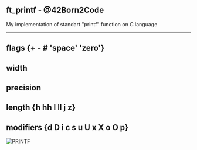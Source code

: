 ft_printf - @42Born2Code
--------------------------

My implementation of standart "printf" function on C language

-----------------------------------------------------------

flags {+ - # 'space' 'zero'}
----------------------------
width
------
precision
----------
length {h hh l ll j z}
---------------------
modifiers {d D i c  s  u U x X o O p}
-------------------------------------

![PRINTF](https://ozcanfatih.files.wordpress.com/2015/07/helloworld.jpg)
